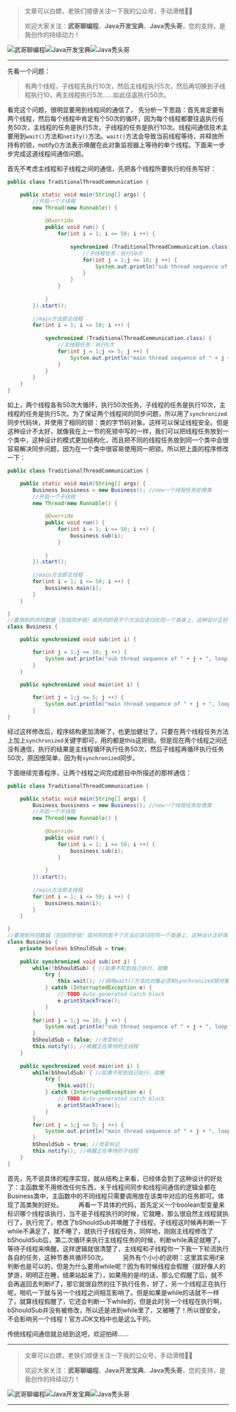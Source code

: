 > 文章可以白嫖，老铁们顺便关注一下我的公众号，手动滑稽🤣🤣 &nbsp;
>
> 欢迎大家关注：**武哥聊编程**、**Java开发宝典**、**Java秃头哥**，您的支持，是我创作的持续动力！&nbsp;&nbsp;

![武哥聊编程](https://img-blog.csdnimg.cn/202002150421550.jpg)![Java开发宝典](https://img-blog.csdnimg.cn/20200608005630228.png)![Java秃头哥](https://img-blog.csdnimg.cn/20201025170941235.png)

----

先看一个问题：
>有两个线程，子线程先执行10次，然后主线程执行5次，然后再切换到子线程执行10，再主线程执行5次……如此往返执行50次。

看完这个问题，很明显要用到线程间的通信了， 先分析一下思路：首先肯定要有两个线程，然后每个线程中肯定有个50次的循环，因为每个线程都要往返执行任务50次，主线程的任务是执行5次，子线程的任务是执行10次。线程间通信技术主要用到`wait()`方法和`notify()`方法。`wait()`方法会导致当前线程等待，并释放所持有的锁，notify()方法表示唤醒在此对象监视器上等待的单个线程。下面来一步步完成这道线程间通信问题。

首先不考虑主线程和子线程之间的通信，先把各个线程所要执行的任务写好：

```java
public class TraditionalThreadCommunication {

	public static void main(String[] args) {
		//开启一个子线程
		new Thread(new Runnable() {
			
			@Override
			public void run() {
				for(int i = 1; i <= 50; i ++) {
					
					synchronized (TraditionalThreadCommunication.class) {
						//子线程任务：执行10次				
						for(int j = 1;j <= 10; j ++) {
							System.out.println("sub thread sequence of " + j + ", loop of " + i);
						}	
					}
				}
				
			}
		}).start();
		
		//main方法即主线程
		for(int i = 1; i <= 50; i ++) {
			
			synchronized (TraditionalThreadCommunication.class) {
				//主线程任务：执行5次
				for(int j = 1;j <= 5; j ++) {
					System.out.println("main thread sequence of " + j + ", loop of " + i);
				}	
			}		
		}
	}
}
```
如上，两个线程各有50次大循环，执行50次任务，子线程的任务是执行10次，主线程的任务是执行5次。为了保证两个线程间的同步问题，所以用了`synchronized`同步代码块，并使用了相同的锁：类的字节码对象。这样可以保证线程安全。但是这种设计不太好，就像我在上一节的死锁中写的一样，我们可以把线程任务放到一个类中，这种设计的模式更加结构化，而且把不同的线程任务放到同一个类中会很容易解决同步问题，因为在一个类中很容易使用同一把锁。所以把上面的程序修改一下：

```java
public class TraditionalThreadCommunication {

	public static void main(String[] args) {
		Business bussiness = new Business(); //new一个线程任务处理类
		//开启一个子线程
		new Thread(new Runnable() {
			
			@Override
			public void run() {
				for(int i = 1; i <= 50; i ++) {
					bussiness.sub(i);
				}
				
			}
		}).start();
		
		//main方法即主线程
		for(int i = 1; i <= 50; i ++) {
			bussiness.main(i);
		}
	}

}
//要用到的共同数据（包括同步锁）或共同的若干个方法应该归在同一个类身上，这种设计正好体现了高类聚和程序的健壮性。
class Business {

	public synchronized void sub(int i) {

		for(int j = 1;j <= 10; j ++) {
			System.out.println("sub thread sequence of " + j + ", loop of " + i);
		}	
	}
	
	public synchronized void main(int i) {

		for(int j = 1;j <= 5; j ++) {
			System.out.println("main thread sequence of " + j + ", loop of " + i);
		}
}
```
经过这样修改后，程序结构更加清晰了，也更加健壮了，只要在两个线程任务方法上加上`synchronized`关键字即可，用的都是this这把锁。但是现在两个线程之间还没有通信，执行的结果是主线程循环执行任务50次，然后子线程再循环执行任务50次，原因很简单，因为有`synchronized`同步。

下面继续完善程序，让两个线程之间完成题目中所描述的那样通信：

```java
public class TraditionalThreadCommunication {

	public static void main(String[] args) {
		Business bussiness = new Business(); //new一个线程任务处理类
		//开启一个子线程
		new Thread(new Runnable() {
			
			@Override
			public void run() {
				for(int i = 1; i <= 50; i ++) {
					bussiness.sub(i);
				}
				
			}
		}).start();
		
		//main方法即主线程
		for(int i = 1; i <= 50; i ++) {
			bussiness.main(i);
		}
	}

}
//要用到共同数据（包括同步锁）或共同的若干个方法应该归在同一个类身上，这种设计正好体现了高雷剧和程序的健壮性。
class Business {
	private boolean bShouldSub = true;
	
	public synchronized void sub(int i) {
		while(!bShouldSub) { //如果不轮到自己执行，就睡
			try {
				this.wait(); //调用wait()方法的对象必须和synchronized锁对象一致，这里synchronized在方法上，所以用this
			} catch (InterruptedException e) {
				// TODO Auto-generated catch block
				e.printStackTrace();
			}
		}
		for(int j = 1;j <= 10; j ++) {
			System.out.println("sub thread sequence of " + j + ", loop of " + i);
		}	
		bShouldSub = false; //改变标记
		this.notify(); //唤醒正在等待的主线程
	}
	
	public synchronized void main(int i) {
		while(bShouldSub) { //如果不轮到自己执行，就睡
			try {
				this.wait();
			} catch (InterruptedException e) {
				// TODO Auto-generated catch block
				e.printStackTrace();
			}
		}
		for(int j = 1;j <= 5; j ++) {
			System.out.println("main thread sequence of " + j + ", loop of " + i);
		}
		bShouldSub = true; //改变标记
		this.notify(); //唤醒正在等待的子线程
	}
}
```
首先，先不说具体的程序实现，就从结构上来看，已经体会到了这种设计的好处了：主函数里不用修改任何东西，关于线程间同步和线程间通信的逻辑全都在Business类中，主函数中的不同线程只需要调用放在该类中对应的任务即可。体现了高类聚的好处。
　　
再看一下具体的代码，首先定义一个boolean型变量来标识哪个线程该执行，当不是子线程执行的时候，它就睡，那么很自然主线程就执行了，执行完了，修改了bShouldSub并唤醒了子线程，子线程这时候再判断一下while不满足了，就不睡了，就执行子线程任务，同样地，刚刚主线程修改了bShouldSub后，第二次循环来执行主线程任务的时候，判断while满足就睡了，等待子线程来唤醒。这样逻辑就很清楚了，主线程和子线程你一下我一下轮流执行各自的任务，这种节奏共循环50次。
　　
另外有个小小的说明：这里其实用if来判断也是可以的，但是为什么要用while呢？因为有时候线程会假醒（就好像人的梦游，明明正在睡，结果站起来了），如果用的是if的话，那么它假醒了后，就不会再返回去判断if了，那它就很自然的往下执行任务，好了，另一个线程正在执行呢，啪叽一下就与另一个线程之间相互影响了。但是如果是while的话就不一样了，就算线程假醒了，它还会判断一下while的，但是此时另一个线程在执行啊，bShouldSub并没有被修改，所以还是进到while里了，又被睡了！所以很安全，不会影响另一个线程！官方JDK文档中也是这么干的。

传统线程间通信就总结到这吧，欢迎拍砖……

----

> 文章可以白嫖，老铁们顺便关注一下我的公众号，手动滑稽🤣🤣 &nbsp;
>
> 欢迎大家关注：**武哥聊编程**、**Java开发宝典**、**Java秃头哥**，您的支持，是我创作的持续动力！&nbsp;&nbsp;

![武哥聊编程](https://img-blog.csdnimg.cn/202002150421550.jpg)![Java开发宝典](https://img-blog.csdnimg.cn/20200608005630228.png)![Java秃头哥](https://img-blog.csdnimg.cn/20201025170941235.png)

----
